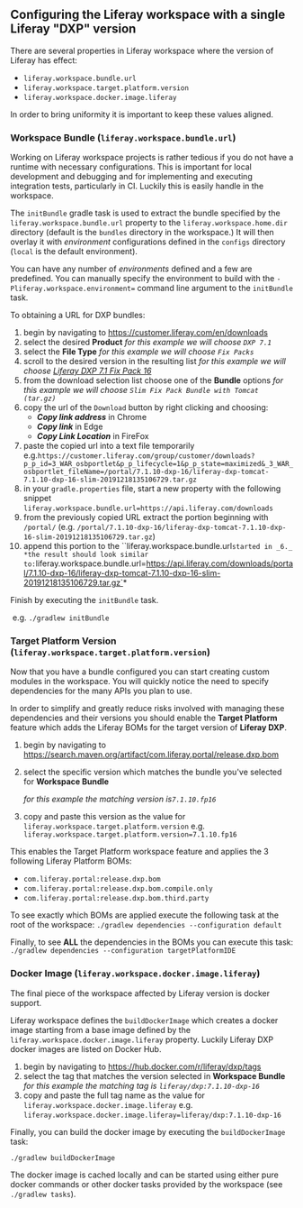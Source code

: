 ## Configuring the Liferay workspace with a single Liferay "DXP" version

There are several properties in Liferay workspace where the version of Liferay has effect:

- `liferay.workspace.bundle.url`
- `liferay.workspace.target.platform.version`
- `liferay.workspace.docker.image.liferay`

In order to bring uniformity it is important to keep these values aligned.

### Workspace Bundle (`liferay.workspace.bundle.url`)

Working on Liferay workspace projects is rather tedious if you do not have a runtime with necessary configurations. This is important for local development and debugging and for implementing and executing integration tests, particularly in CI. Luckily this is easily handle in the workspace.

The `initBundle` gradle task is used to extract the bundle specified by the `liferay.workspace.bundle.url` property to the `liferay.workspace.home.dir` directory (default is the `bundles` directory in the workspace.) It will then overlay it with _environment_ configurations defined in the `configs` directory (`local` is the default environment).

You can have any number of _environments_ defined and a few are predefined. You can manually specify the environment to build with the `-Pliferay.workspace.environment=` command line argument to the `initBundle` task.

To obtaining a URL for DXP bundles:

1. begin by navigating to https://customer.liferay.com/en/downloads
2. select the desired **Product**
   *for this example we will choose `DXP 7.1`*
3. select the **File Type**
   *for this example we will choose `Fix Packs`*
4. scroll to the desired version in the resulting list
   *for this example we will choose [Liferay DXP 7.1 Fix Pack 16](https://customer.liferay.com/downloads/-/download/liferay-dxp-7-1-fix-pack-16)*
5. from the download selection list choose one of the **Bundle** options
   *for this example we will choose `Slim Fix Pack Bundle with Tomcat (tar.gz)`*
6. copy the url of the `Download` button by right clicking and choosing:
   * ***Copy link address*** in Chrome
   * ***Copy link*** in Edge
   * ***Copy Link Location*** in FireFox
7. paste the copied url into a text file temporarily
   e.g.`https://customer.liferay.com/group/customer/downloads?p_p_id=3_WAR_osbportlet&p_p_lifecycle=1&p_p_state=maximized&_3_WAR_osbportlet_fileName=/portal/7.1.10-dxp-16/liferay-dxp-tomcat-7.1.10-dxp-16-slim-20191218135106729.tar.gz`
8. in your `gradle.properties` file, start a new property with the following snippet `liferay.workspace.bundle.url=https://api.liferay.com/downloads`
9. from the previously copied URL extract the portion beginning with `/portal/` (e.g. `/portal/7.1.10-dxp-16/liferay-dxp-tomcat-7.1.10-dxp-16-slim-20191218135106729.tar.gz`)
10. append this portion to the ``liferay.workspace.bundle.url` started in _6._
    *the result should look similar to: `liferay.workspace.bundle.url=https://api.liferay.com/downloads/portal/7.1.10-dxp-16/liferay-dxp-tomcat-7.1.10-dxp-16-slim-20191218135106729.tar.gz`*

Finish by executing the `initBundle` task.

​	e.g. `./gradlew initBundle`

### Target Platform Version (`liferay.workspace.target.platform.version`)

Now that you have a bundle configured you can start creating custom modules in the workspace. You will quickly notice the need to specify dependencies for the many APIs you plan to use.

In order to simplify and greatly reduce risks involved with managing these dependencies and their versions you should enable the **Target Platform** feature which adds the Liferay BOMs for the target version of **Liferay DXP**.

1. begin by navigating to  https://search.maven.org/artifact/com.liferay.portal/release.dxp.bom

2. select the specific version which matches the bundle you've selected for **Workspace Bundle** 

   *for this example the matching version is`7.1.10.fp16`*

3. copy and paste this version as the value for `liferay.workspace.target.platform.version`
   e.g. `liferay.workspace.target.platform.version=7.1.10.fp16`

This enables the Target Platform workspace feature and applies the 3 following Liferay Platform BOMs:

- `com.liferay.portal:release.dxp.bom`
- `com.liferay.portal:release.dxp.bom.compile.only`
- `com.liferay.portal:release.dxp.bom.third.party`

To see exactly which BOMs are applied execute the following task at the root of the workspace:
`./gradlew dependencies --configuration default`

Finally, to see **ALL** the dependencies in the BOMs you can execute this task:
`./gradlew dependencies --configuration targetPlatformIDE`

### Docker Image (`liferay.workspace.docker.image.liferay`)

The final piece of the workspace affected by Liferay version is docker support.

Liferay workspace defines the `buildDockerImage` which creates a docker image starting from a base image defined by the `liferay.workspace.docker.image.liferay` property. Luckily Liferay DXP docker images are listed on Docker Hub.

1. begin by navigating to https://hub.docker.com/r/liferay/dxp/tags
2. select the tag that matches the version selected in **Workspace Bundle**
   *for this example the matching tag is `liferay/dxp:7.1.10-dxp-16`*
3. copy and paste the full tag name as the value for `liferay.workspace.docker.image.liferay`
   e.g. `liferay.workspace.docker.image.liferay=liferay/dxp:7.1.10-dxp-16`

Finally, you can build the docker image by executing the `buildDockerImage` task:

`./gradlew buildDockerImage`

The docker image is cached locally and can be started using either pure docker commands or other docker tasks provided by the workspace (see `./gradlew tasks`).